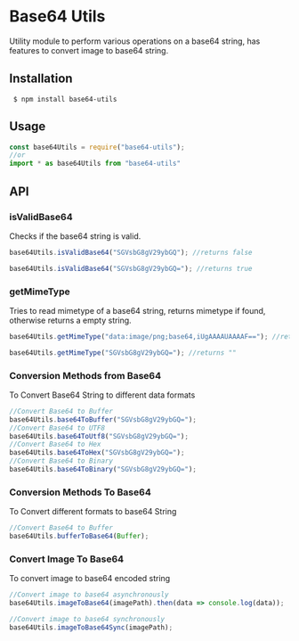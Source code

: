 
# Base64 Utils

Utility module to perform various operations on a base64 string, has features to convert image to base64 string.

## Installation

```
 $ npm install base64-utils 
 ```

 ## Usage

 ```js
 const base64Utils = require("base64-utils");
//or
import * as base64Utils from "base64-utils"
```

## API

### isValidBase64
Checks if the base64 string is valid.

```js
base64Utils.isValidBase64("SGVsbG8gV29ybGQ"); //returns false

base64Utils.isValidBase64("SGVsbG8gV29ybGQ="); //returns true
```
### getMimeType
Tries to read mimetype of a base64 string, returns mimetype if found, otherwise returns a empty string.

```js
base64Utils.getMimeType("data:image/png;base64,iUgAAAAUAAAAF=="); //returns "image/png"

base64Utils.getMimeType("SGVsbG8gV29ybGQ="); //returns ""
```
### Conversion Methods from Base64
To Convert Base64 String to different data formats

```js
//Convert Base64 to Buffer
base64Utils.base64ToBuffer("SGVsbG8gV29ybGQ="); 
//Convert Base64 to UTF8
base64Utils.base64ToUtf8("SGVsbG8gV29ybGQ=");
//Convert Base64 to Hex
base64Utils.base64ToHex("SGVsbG8gV29ybGQ="); 
//Convert Base64 to Binary
base64Utils.base64ToBinary("SGVsbG8gV29ybGQ=");   
```

### Conversion Methods To Base64
To Convert different formats to base64 String

```js
//Convert Base64 to Buffer
base64Utils.bufferToBase64(Buffer); 
```
### Convert Image To Base64

To convert image to base64 encoded string

```js
//Convert image to base64 asynchronously 
base64Utils.imageToBase64(imagePath).then(data => console.log(data));

//Convert image to base64 synchronously 
base64Utils.imageToBase64Sync(imagePath);
```